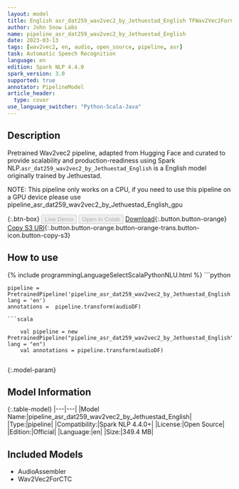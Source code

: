 ```yaml
---
layout: model
title: English asr_dat259_wav2vec2_by_Jethuestad_English TFWav2Vec2ForCTC from Jethuestad
author: John Snow Labs
name: pipeline_asr_dat259_wav2vec2_by_Jethuestad_English
date: 2023-03-13
tags: [wav2vec2, en, audio, open_source, pipeline, asr]
task: Automatic Speech Recognition
language: en
edition: Spark NLP 4.4.0
spark_version: 3.0
supported: true
annotator: PipelineModel
article_header:
  type: cover
use_language_switcher: "Python-Scala-Java"
---
```


## Description

Pretrained Wav2vec2  pipeline, adapted from Hugging Face and curated to provide scalability and production-readiness using Spark NLP.`asr_dat259_wav2vec2_by_Jethuestad_English` is a English model originally trained by Jethuestad.

NOTE: This pipeline only works on a CPU, if you need to use this pipeline on a GPU device please use pipeline_asr_dat259_wav2vec2_by_Jethuestad_English_gpu

{:.btn-box}
<button class="button button-orange" disabled>Live Demo</button>
<button class="button button-orange" disabled>Open in Colab</button>
[Download](https://s3.amazonaws.com/auxdata.johnsnowlabs.com/public/models/pipeline_asr_dat259_wav2vec2_by_Jethuestad_English_en_4.4.0_3.0_1678744566771.zip){:.button.button-orange}
[Copy S3 URI](s3://auxdata.johnsnowlabs.com/public/models/pipeline_asr_dat259_wav2vec2_by_Jethuestad_English_en_4.4.0_3.0_1678744566771.zip){:.button.button-orange.button-orange-trans.button-icon.button-copy-s3}

## How to use



<div class="tabs-box" markdown="1">
{% include programmingLanguageSelectScalaPythonNLU.html %}
```python

    pipeline = PretrainedPipeline('pipeline_asr_dat259_wav2vec2_by_Jethuestad_English', lang = 'en')
    annotations =  pipeline.transform(audioDF)
    
```
```scala

    val pipeline = new PretrainedPipeline("pipeline_asr_dat259_wav2vec2_by_Jethuestad_English", lang = "en")
    val annotations = pipeline.transform(audioDF)
    
```
</div>

{:.model-param}
## Model Information

{:.table-model}
|---|---|
|Model Name:|pipeline_asr_dat259_wav2vec2_by_Jethuestad_English|
|Type:|pipeline|
|Compatibility:|Spark NLP 4.4.0+|
|License:|Open Source|
|Edition:|Official|
|Language:|en|
|Size:|349.4 MB|

## Included Models

- AudioAssembler
- Wav2Vec2ForCTC
